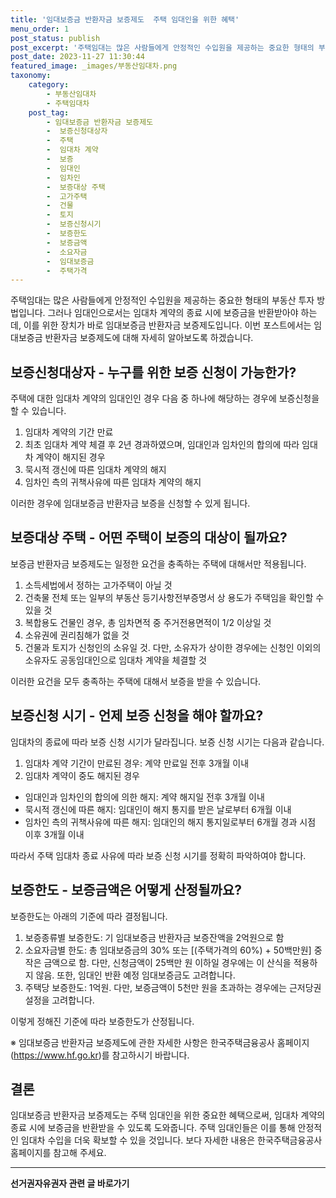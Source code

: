 ```yaml
---
title: '임대보증금 반환자금 보증제도  주택 임대인을 위한 혜택'
menu_order: 1
post_status: publish
post_excerpt: '주택임대는 많은 사람들에게 안정적인 수입원을 제공하는 중요한 형태의 부동산 투자 방법입니다. 그러나 임대인으로서는 임대차 계약의 종료 시에 보증금을 반환받아야 하는데, 이를 위한 장치가 바로 임대보증금 반환자금 보증제도입니다. 이번 포스트에서는 임대보증금 반환자금 보증제도에 대해 자세히 알아보도록 하겠습니다.'
post_date: 2023-11-27 11:30:44
featured_image: _images/부동산임대차.png
taxonomy:
    category:
        - 부동산임대차
        - 주택임대차
    post_tag:
        - 임대보증금 반환자금 보증제도
        -  보증신청대상자
        -  주택
        -  임대차 계약
        -  보증
        -  임대인
        -  임차인
        -  보증대상 주택
        -  고가주택
        -  건물
        -  토지
        -  보증신청시기
        -  보증한도
        -  보증금액
        -  소요자금
        -  임대보증금
        -  주택가격
---
```



주택임대는 많은 사람들에게 안정적인 수입원을 제공하는 중요한 형태의 부동산 투자 방법입니다. 그러나 임대인으로서는 임대차 계약의 종료 시에 보증금을 반환받아야 하는데, 이를 위한 장치가 바로 임대보증금 반환자금 보증제도입니다. 이번 포스트에서는 임대보증금 반환자금 보증제도에 대해 자세히 알아보도록 하겠습니다.

## 보증신청대상자 - 누구를 위한 보증 신청이 가능한가?

주택에 대한 임대차 계약의 임대인인 경우 다음 중 하나에 해당하는 경우에 보증신청을 할 수 있습니다.

1. 임대차 계약의 기간 만료
2. 최초 임대차 계약 체결 후 2년 경과하였으며, 임대인과 임차인의 합의에 따라 임대차 계약이 해지된 경우
3. 묵시적 갱신에 따른 임대차 계약의 해지
4. 임차인 측의 귀책사유에 따른 임대차 계약의 해지

이러한 경우에 임대보증금 반환자금 보증을 신청할 수 있게 됩니다.

## 보증대상 주택 - 어떤 주택이 보증의 대상이 될까요?

보증금 반환자금 보증제도는 일정한 요건을 충족하는 주택에 대해서만 적용됩니다.

1. 소득세법에서 정하는 고가주택이 아닐 것
2. 건축물 전체 또는 일부의 부동산 등기사항전부증명서 상 용도가 주택임을 확인할 수 있을 것
3. 복합용도 건물인 경우, 총 임차면적 중 주거전용면적이 1/2 이상일 것
4. 소유권에 권리침해가 없을 것
5. 건물과 토지가 신청인의 소유일 것. 다만, 소유자가 상이한 경우에는 신청인 이외의 소유자도 공동임대인으로 임대차 계약을 체결할 것

이러한 요건을 모두 충족하는 주택에 대해서 보증을 받을 수 있습니다.

## 보증신청 시기 - 언제 보증 신청을 해야 할까요?

임대차의 종료에 따라 보증 신청 시기가 달라집니다. 보증 신청 시기는 다음과 같습니다.

1. 임대차 계약 기간이 만료된 경우: 계약 만료일 전후 3개월 이내
2. 임대차 계약이 중도 해지된 경우
- 임대인과 임차인의 합의에 의한 해지: 계약 해지일 전후 3개월 이내
- 묵시적 갱신에 따른 해지: 임대인이 해지 통지를 받은 날로부터 6개월 이내
- 임차인 측의 귀책사유에 따른 해지: 임대인의 해지 통지일로부터 6개월 경과 시점 이후 3개월 이내

따라서 주택 임대차 종료 사유에 따라 보증 신청 시기를 정확히 파악하여야 합니다.

## 보증한도 - 보증금액은 어떻게 산정될까요?

보증한도는 아래의 기준에 따라 결정됩니다.

1. 보증종류별 보증한도: 기 임대보증금 반환자금 보증잔액을 2억원으로 함
2. 소요자금별 한도: 총 임대보증금의 30% 또는 [(주택가격의 60%) + 50백만원] 중 작은 금액으로 함. 다만, 신청금액이 25백만 원 이하일 경우에는 이 산식을 적용하지 않음. 또한, 임대인 반환 예정 임대보증금도 고려합니다.
3. 주택당 보증한도: 1억원. 다만, 보증금액이 5천만 원을 초과하는 경우에는 근저당권 설정을 고려합니다.

이렇게 정해진 기준에 따라 보증한도가 산정됩니다.

※ 임대보증금 반환자금 보증제도에 관한 자세한 사항은 한국주택금융공사 홈페이지(https://www.hf.go.kr)를 참고하시기 바랍니다.

## 결론

임대보증금 반환자금 보증제도는 주택 임대인을 위한 중요한 혜택으로써, 임대차 계약의 종료 시에 보증금을 반환받을 수 있도록 도와줍니다. 주택 임대인들은 이를 통해 안정적인 임대차 수입을 더욱 확보할 수 있을 것입니다. 보다 자세한 내용은 한국주택금융공사 홈페이지를 참고해 주세요.
<!-- wp:separator -->
<hr class="wp-block-separator has-alpha-channel-opacity"/>
<!-- /wp:separator -->

<!-- wp:group {"backgroundColor":"base","layout":{"type":"constrained"}} -->
<div class="wp-block-group has-base-background-color has-background"><!-- wp:paragraph {"align":"center","fontSize":"medium"} -->
<p class="has-text-align-center has-large-font-size"><strong>선거권자유권자 관련 글 바로가기</strong></p>
<!-- /wp:paragraph -->


<!-- wp:latest-posts
{"categories":[{"id":7202,"count":19,"description":"","link":"https://uknowlaw.com/category/%ec%84%a0%ea%b1%b0%ea%b6%8c%ec%9e%90%ec%9c%a0%ea%b6%8c%ec%9e%90/","name":"선거권자유권자","slug":"선거권자유권자","taxonomy":"category","parent":0,"meta":[],"_links":{"self":[{"href":"https://uknowlaw.com/wp-json/wp/v2/categories/7202"}],"collection":[{"href":"https://uknowlaw.com/wp-json/wp/v2/categories"}],"about":[{"href":"https://uknowlaw.com/wp-json/wp/v2/taxonomies/category"}],"wp:post_type":[{"href":"https://uknowlaw.com/wp-json/wp/v2/posts?categories=7202"}],"curies":[{"name":"wp","href":"https://api.w.org/{rel}","templated":true}]}}],"postsToShow":100,"excerptLength":28,"postLayout":"grid","columns":2,"featuredImageAlign":"left","featuredImageSizeSlug":"large","fontSize":"small"} /--></div>
<!-- /wp:group -->